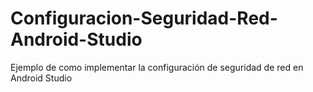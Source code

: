 # Configuracion-Seguridad-Red-Android-Studio
Ejemplo de como implementar la configuración de seguridad de red en Android Studio
